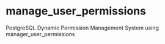 # manage_user_permissions
PostgreSQL Dynamic Permission Management System using manager_user_permissions

